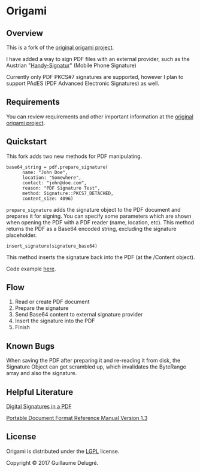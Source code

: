 
Origami
=====

Overview
--------

This is a fork of the [original origami project](https://github.com/gdelugre/origami). 

I have added a way to sign PDF files with an external provider, such as the Austrian "[Handy-Signatur](http://handy-signatur.at)" (Mobile Phone Signature)

Currently only PDF PKCS#7 signatures are supported, however I plan to support PAdES (PDF Advanced Electronic Signatures) as well.

Requirements
-------

You can review requirements and other important information at the [original origami project](https://github.com/gdelugre/origami).

Quickstart
-------

This fork adds two new methods for PDF manipulating.

    base64_string = pdf.prepare_signature(
          name: "John Doe",
          location: "Somewhere",
          contact: "john@doe.com",
          reason: "PDF Signature Test",
          method: Signature::PKCS7_DETACHED,
          content_size: 4096)

`prepare_signature`  adds the signature object to the PDF document and prepares it for signing. You can specify some parameters which are shown when opening the PDF with a PDF reader (name, location, etc). This method returns the PDF as a Base64 encoded string, excluding the signature placeholder.

    insert_signature(signature_base64)

This method inserts the signature back into the PDF (at the /Content object).

Code example [here](examples/signature/external_signature.rb).

Flow
-------

 1. Read or create PDF document
 2. Prepare the signature
 3. Send Base64 content to external signature provider
 4. Insert the signature into the PDF
 5. Finish

Known Bugs
-------

When saving the PDF after preparing it and re-reading it from disk, the Signature Object can get scrambled up, which invalidates the ByteRange array and also the signature.

Helpful Literature
-------

[Digital Signatures in a PDF](https://www.adobe.com/devnet-docs/acrobatetk/tools/DigSig/Acrobat_DigitalSignatures_in_PDF.pdf)

[Portable Document Format Reference Manual Version 1.3](https://www.pdfill.com/download/PDFSPEC13.pdf)

License
-------

Origami is distributed under the [LGPL](COPYING.LESSER) license.

Copyright © 2017 Guillaume Delugré.
